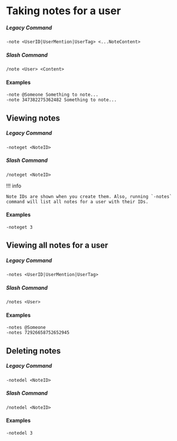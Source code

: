 # Taking notes for a user

##### Legacy Command
```
-note <UserID|UserMention|UserTag> <...NoteContent>
```

##### Slash Command
```
/note <User> <Content>
```

#### Examples

```
-note @Someone Something to note...
-note 347382275362482 Something to note...
```

## Viewing notes

##### Legacy Command
```
-noteget <NoteID>
```

##### Slash Command
```
/noteget <NoteID>
```

!!! info

    Note IDs are shown when you create them. Also, running `-notes` command will list all notes for a user with their IDs.


#### Examples

```
-noteget 3
```

## Viewing all notes for a user

##### Legacy Command
```
-notes <UserID|UserMention|UserTag>
```

##### Slash Command
```
/notes <User>
```

#### Examples

```
-notes @Someone
-notes 72926658752652945
```

## Deleting notes

##### Legacy Command
```
-notedel <NoteID>
```

##### Slash Command
```
/notedel <NoteID>
```

#### Examples

```
-notedel 3
```